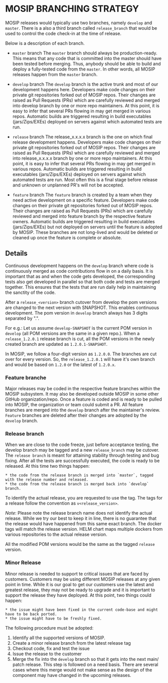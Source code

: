 # MOSIP BRANCHING STRATEGY 

MOSIP releases would typically use two branches, namely `develop` and `master`.
There is a also a third branch called `release_branch` that would be used to control the code check-in at the time of release.

Below is a description of each branch.

* `master`  branch
The `master` branch should always be production-ready. This means that any code that is committed into the master should have been tested before merging. Thus, anybody should be able to build and deploy a fully-tested code from the `master`.  In other words, all MOSIP releases happen from the `master` branch.

* `develop` branch
The `develop` branch is the active trunk and most of our development happens here. Developers make code changes on their private git repositories forked out of MOSIP repos. Their changes are raised as Pull Requests (PRs) which are carefully reviewed and merged into develop branch by one or more repo maintainers. At this point, it is easy to infer that several PRs flowing in may get merged in various repos. Automatic builds are triggered resulting in build executables (jars/Zips/EXEs) deployed on servers against which automated tests are run.

* `release` branch
The release_x.x.x.x branch is the one on which final release development happens. Developers make code changes on their private git repositories forked out of MOSIP repos. Their changes are raised as Pull Requests (PRs) which are carefully reviewed and merged into release_x.x.x.x branch by one or more repo maintainers.  At this point, it is easy to infer that several PRs flowing in may get merged in various repos.  Automatic builds are triggered resulting in build executables (jars/Zips/EXEs) deployed on servers against which automated tests are run. Most often this is a final stage before release and unknown or unplanned PR's will not be accepted.

* `feature` branch
The `feature` branch is created by a team when they need active development on a specific feature.  Developers make code changes on their private git repositories forked out of MOSIP repos.  Their changes are raised as Pull Requests (PRs) which are carefully reviewed and merged into feature branch by the respective feature owners. Automatic builds are triggered resulting in build executables (jars/Zips/EXEs) but not deployed on servers until the feature is adopted by MOSIP. These branches are not long-lived and would be deleted or cleaned up once the feature is complete or absolute.

## Details

Continuous development happens on the `develop` branch where code is continuously merged as code contributions flow in on a daily basis. It is important that as and when the code gets developed, the corresponding tests also get developed in parallel so that both code and tests are merged together. This ensures that the tests that are run daily help in maintaining the sanctity of the code.

After a `release_<version>` branch cutover from develop the pom versions are changed to the next version with SNAPSHOT. This enables continuous development. The pom version in `develop` branch always has 3 digits separated by ".". 

For e.g.: Let us assume `develop-SNAPSHOT` is the current POM version in `develop` (all POM versions are the same in a given repo.). When a `release_1.2.0.1` release branch is cut, all the POM versions in the newly created branch are updated as `1.2.0.1-SNAPSHOT`. 

In MOSIP, we follow a four-digit version as `1.2.0.0`. The branches are cut over for every version. So, the `release_1.2.0.1` will have it's own branch and would be based on `1.2.0` or the latest of `1.2.0.x`.


### Feature branche

Major releases may be coded in the respective feature branches within the MOSIP subsystem.  It may also be developed outside MOSIP in some other GitHub organization/repo.  Once a feature is coded and is ready to be pulled into MOSIP, the organization or team could submit a PR. All feature branches are merged into the `develop` branch after the maintainer's review. `Feature` branches are deleted after their changes are adopted by the `develop` branch.

### Release branch

When we are close to the code freeze, just before acceptance testing, the develop branch may be tagged and a new `release_branch` may be cutover. The `release branch` is meant for attaining stability through testing and bug fixing. After all the tests are successfully executed, the code is ready to be released.  At this time two things happen:

    * the code from the release branch is merged into `master`, tagged with the release number and released.
    * the code from the release branch is merged back into `develop` branch.
    
To identify the actual release, you are requested to use the tag. The tags for a release follow the convention as `v<release_version>`.

*Note*: Please note the release branch name does not identify the actual release. While we try our best to keep it in line, there is no guarantee that the release would have happened from this same exact branch.  The docker tags will match the release version. HELM chart maps multiple dockers from various repositories to the actual release version. 

All the modified POM versions would be the same as the tagged `release` version. 

### Minor Release

Minor release is needed to support te critical issues that are faced by customers. Customers may be using different MOSIP releases at any given point in time. While it is our goal to get our customers use the latest and greatest release, they may not be ready to upgrade and it is important to support the release they have deployed. At this point, two things could happen:

    * the issue might have been fixed in the current code-base and might have to be back ported.
    * the issue might have to be freshly fixed.
    
The following procedure must be adopted:

1. Identify all the supported versions of MOSIP.
2. Create a minor release branch from the latest release tag
3. Checkout code, fix and test the issue
4. Issue the release to the customer
5. Merge the fix into the `develop` branch so that it gets into the next main/ patch release. This step is followed on a need basis. There are several cases where this merge would not make sense as the design of the component may have changed in the upcoming releases.
